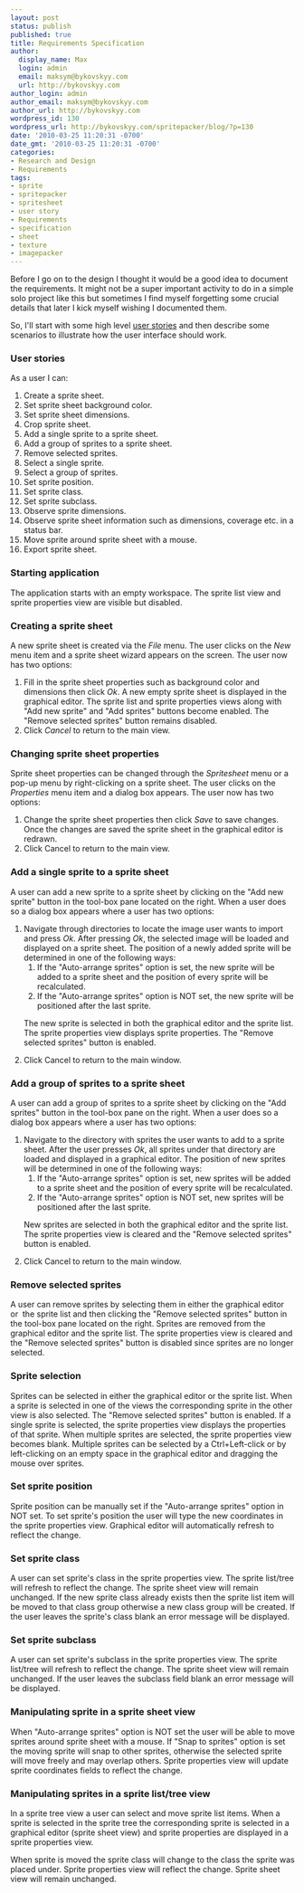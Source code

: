 ```yaml
---
layout: post
status: publish
published: true
title: Requirements Specification
author:
  display_name: Max
  login: admin
  email: maksym@bykovskyy.com
  url: http://bykovskyy.com
author_login: admin
author_email: maksym@bykovskyy.com
author_url: http://bykovskyy.com
wordpress_id: 130
wordpress_url: http://bykovskyy.com/spritepacker/blog/?p=130
date: '2010-03-25 11:20:31 -0700'
date_gmt: '2010-03-25 11:20:31 -0700'
categories:
- Research and Design
- Requirements
tags:
- sprite
- spritepacker
- spritesheet
- user story
- Requirements
- specification
- sheet
- texture
- imagepacker
---
```

<p>Before I go on to the design I thought it would be a good idea to document the requirements. It might not be a super important activity to do in a simple solo project like this but sometimes I find myself forgetting some crucial details that later I kick myself wishing I documented them.</p>
<p>So, I'll start with some high level <a href="http://en.wikipedia.org/wiki/User_story" target="_blank">user stories</a> and then describe some scenarios to illustrate how the user interface should work.</p>
<h3>User stories</h3>
<p>As a user I can:</p>
<ol>
<li>Create a sprite sheet.</li>
<li>Set sprite sheet background color.</li>
<li>Set sprite sheet dimensions.</li>
<li>Crop sprite sheet.</li>
<li>Add a single sprite to a sprite sheet.</li>
<li>Add a group of sprites to a sprite sheet.</li>
<li>Remove selected sprites.</li>
<li>Select a single sprite.</li>
<li>Select a group of sprites.</li>
<li>Set sprite position.</li>
<li>Set sprite class.</li>
<li>Set sprite subclass.</li>
<li>Observe sprite dimensions.</li>
<li>Observe sprite sheet information such as dimensions, coverage etc. in a status bar.</li>
<li>Move sprite around sprite sheet with a mouse.</li>
<li>Export sprite sheet.</li>
</ol>
<h3>Starting application</h3>
<p>The application starts with an empty workspace. The sprite list view and sprite properties view are visible but disabled.</p>
<h3>Creating a sprite sheet</h3>
<p>A new sprite sheet is created via the <em>File</em> menu. The user clicks on the <em>New</em> menu item and a sprite sheet wizard appears on the screen. The user now has two options:</p>
<ol>
<li>Fill in the sprite sheet properties such as background color and dimensions then click <em>Ok</em>. A new empty sprite sheet is displayed in the graphical editor. The sprite list and sprite properties views along with "Add new sprite" and "Add sprites" buttons become enabled. The "Remove selected sprites" button remains disabled.</li>
<li>Click <em>Cancel</em> to return to the main view.</li>
</ol>
<h3>Changing sprite sheet properties</h3>
<p>Sprite sheet properties can be changed through the <em>Spritesheet</em> menu or a pop-up menu by right-clicking on a sprite sheet. The user clicks on the <em>Properties</em> menu item and a dialog box appears. The user now has two options:</p>
<ol>
<li>Change the sprite sheet properties then click <em>Save</em> to save changes. Once the changes are saved the sprite sheet in the graphical editor is redrawn.</li>
<li>Click Cancel to return to the main view.</li>
</ol>
<h3>Add a single sprite to a sprite sheet</h3>
<p>A user can add a new sprite to a sprite sheet by clicking on the "Add new sprite" button in the tool-box pane located on the right. When a user does so a dialog box appears where a user has two options:</p>
<ol>
<li>Navigate through directories to locate the image user wants to import and press <em>Ok</em>. After pressing <em>Ok</em>, the selected image will be loaded and displayed on a sprite sheet. The position of a newly added sprite will be determined in one of the following ways:
<ol>
<li> If the "Auto-arrange sprites" option is set, the new sprite will be added to a sprite sheet and the position of every sprite will be recalculated.</li>
<li>If the "Auto-arrange sprites" option is NOT set, the new sprite will be positioned after the last sprite.</li>
</ol>
<p>The new sprite is selected in both the graphical editor and the sprite list. The sprite properties view displays sprite properties. The "Remove selected sprites" button is enabled.</li>
<li>Click Cancel to return to the main window.</li>
</ol>
<h3>Add a group of sprites to a sprite sheet</h3>
<p>A user can add a group of sprites to a sprite sheet by clicking on the "Add sprites" button in the tool-box pane on the right. When a user does so a dialog box appears where a user has two options:</p>
<ol>
<li>Navigate to the directory with sprites the user wants to add to a sprite sheet. After the user presses <em>Ok</em>, all sprites under that directory are loaded and displayed in a graphical editor. The position of new sprites will be determined in one of the following ways:
<ol>
<li>If the "Auto-arrange sprites" option is set, new sprites will be added to a sprite sheet and the position of every sprite will be recalculated.</li>
<li>If the "Auto-arrange sprites" option is NOT set, new sprites will be positioned after the last sprite.</li>
</ol>
<p>New sprites are selected in both the graphical editor and the sprite list. The sprite properties view is cleared and the "Remove selected sprites" button is enabled.</li>
<li>Click Cancel to return to the main window.</li>
</ol>
<h3>Remove selected sprites</h3>
<p>A user can remove sprites by selecting them in either the graphical editor or  the sprite list and then clicking the "Remove selected sprites" button in the tool-box pane located on the right. Sprites are removed from the graphical editor and the sprite list. The sprite properties view is cleared and the "Remove selected sprites" button is disabled since sprites are no longer selected.</p>
<h3>Sprite selection</h3>
<p>Sprites can be selected in either the graphical editor or the sprite list. When a sprite is selected in one of the views the corresponding sprite in the other view is also selected. The "Remove selected sprites" button is enabled. If a single sprite is selected, the sprite properties view displays the properties of that sprite. When multiple sprites are selected, the sprite properties view becomes blank. Multiple sprites can be selected by a Ctrl+Left-click or by left-clicking on an empty space in the graphical editor and dragging the mouse over sprites.</p>
<h3>Set sprite position</h3>
<p>Sprite position can be manually set if the "Auto-arrange sprites" option in NOT set. To set sprite's position the user will type the new coordinates in the sprite properties view. Graphical editor will automatically refresh to reflect the change.</p>
<h3>Set sprite class</h3>
<p>A user can set sprite's class in the sprite properties view. The sprite list/tree will refresh to reflect the change. The sprite sheet view will remain unchanged. If the new sprite class already exists then the sprite list item will be moved to that class group otherwise a new class group will be created. If the user leaves the sprite's class blank an error message will be  displayed.</p>
<h3>Set sprite subclass</h3>
<p>A user can set sprite's subclass in the sprite properties view. The sprite list/tree will refresh to reflect the change. The sprite sheet view will remain unchanged. If the user leaves the subclass field blank an error message will be displayed.</p>
<h3>Manipulating sprite in a sprite sheet view</h3>
<p>When "Auto-arrange sprites" option is NOT set the user will be able to move sprites around sprite sheet with a mouse. If "Snap to sprites" option is set the moving sprite will snap to other sprites, otherwise the selected sprite will move freely and may overlap others. Sprite properties view will update sprite coordinates fields to reflect the change.</p>
<h3>Manipulating sprites in a sprite list/tree view</h3>
<p>In a sprite tree view a user can select and move sprite list items. When a sprite is selected in the sprite tree the corresponding sprite is selected in a graphical editor (sprite sheet view) and sprite properties are displayed in a sprite properties view.</p>
<p>When sprite is moved the sprite class will change to the class the sprite was placed under. Sprite properties view will reflect the change. Sprite sheet view will remain unchanged.</p>
